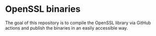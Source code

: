 # OpenSSL binaries

The goal of this repository is to compile the OpenSSL library via GitHub actions and publish the binaries in an easily accessible way.

